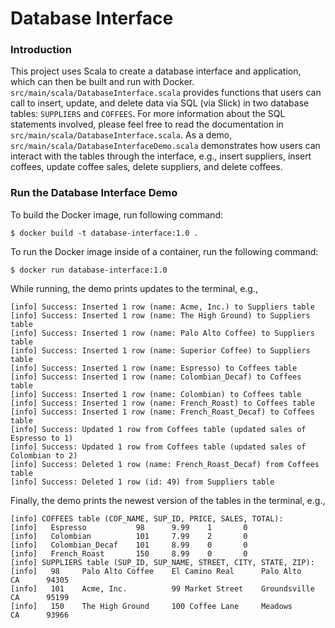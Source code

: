 # Database Interface
### Introduction
This project uses Scala to create a database interface and application, which can then be built and run with Docker. `src/main/scala/DatabaseInterface.scala` provides functions that users can call to insert, update, and delete data via SQL (via Slick) in two database tables: `SUPPLIERS` and `COFFEES`. For more information about the SQL statements involved, please feel free to read the documentation in `src/main/scala/DatabaseInterface.scala`. As a demo, `src/main/scala/DatabaseInterfaceDemo.scala` demonstrates how users can interact with the tables through the interface, e.g., insert suppliers, insert coffees, update coffee sales, delete suppliers, and delete coffees.
### Run the Database Interface Demo
To build the Docker image, run following command:   
```
$ docker build -t database-interface:1.0 .
```  
To run the Docker image inside of a container, run the following command:  
```
$ docker run database-interface:1.0
```
While running, the demo prints updates to the terminal, e.g., 
```
[info] Success: Inserted 1 row (name: Acme, Inc.) to Suppliers table
[info] Success: Inserted 1 row (name: The High Ground) to Suppliers table
[info] Success: Inserted 1 row (name: Palo Alto Coffee) to Suppliers table
[info] Success: Inserted 1 row (name: Superior Coffee) to Suppliers table
[info] Success: Inserted 1 row (name: Espresso) to Coffees table
[info] Success: Inserted 1 row (name: Colombian_Decaf) to Coffees table
[info] Success: Inserted 1 row (name: Colombian) to Coffees table
[info] Success: Inserted 1 row (name: French_Roast) to Coffees table
[info] Success: Inserted 1 row (name: French_Roast_Decaf) to Coffees table
[info] Success: Updated 1 row from Coffees table (updated sales of Espresso to 1)
[info] Success: Updated 1 row from Coffees table (updated sales of Colombian to 2)
[info] Success: Deleted 1 row (name: French_Roast_Decaf) from Coffees table
[info] Success: Deleted 1 row (id: 49) from Suppliers table
```
Finally, the demo prints the newest version of the tables in the terminal, e.g.,
```
[info] COFFEES table (COF_NAME, SUP_ID, PRICE, SALES, TOTAL):
[info]   Espresso           98      9.99    1       0
[info]   Colombian          101     7.99    2       0
[info]   Colombian_Decaf    101     8.99    0       0
[info]   French_Roast       150     8.99    0       0
[info] SUPPLIERS table (SUP_ID, SUP_NAME, STREET, CITY, STATE, ZIP):
[info]   98     Palo Alto Coffee    El Camino Real      Palo Alto       CA      94305
[info]   101    Acme, Inc.          99 Market Street    Groundsville    CA      95199
[info]   150    The High Ground     100 Coffee Lane     Meadows         CA      93966
```
